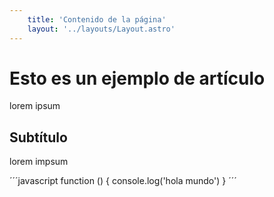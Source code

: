```yaml
---
    title: 'Contenido de la página'
    layout: '../layouts/Layout.astro'
---
```


# Esto es un ejemplo de artículo

lorem ipsum   

## Subtítulo

lorem impsum

´´´javascript
function () {
    console.log('hola mundo')
}
´´´


